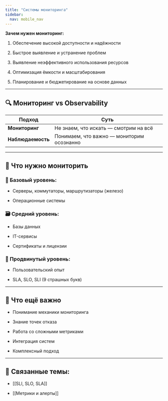 ```yaml
---
title: "Системы мониторинга"
sidebar:
  nav: mobile_nav
---
```


**Зачем нужен мониторинг:**

1. Обеспечение высокой доступности и надёжности

2. Быстрое выявление и устранение проблем

3. Выявление неэффективного использования ресурсов

4. Оптимизация ёмкости и масштабирования

5. Планирование и бюджетирование на основе данных

---

## 🔍 Мониторинг vs Observability

| Подход        | Суть                                    |
|---------------|------------------------------------------|
| **Мониторинг**     | Не знаем, что искать — смотрим на всё       |
| **Наблюдаемость**  | Понимаем, что важно — мониторим осознанно   |

---

## 🔧 Что нужно мониторить

### 🧱 Базовый уровень:

- Серверы, коммутаторы, маршрутизаторы (железо)

- Операционные системы

### 🗃️ Средний уровень:

- Базы данных

- IT-сервисы

- Сертификаты и лицензии

### 🚀 Продвинутый уровень:

- Пользовательский опыт

- SLA, SLO, SLI (9 страшных букв)

---

## 🧠 Что ещё важно

- Понимание механики мониторинга

- Знание точек отказа

- Работа со сложными метриками

- Интеграция систем

- Комплексный подход

---

## 🧩 Связанные темы:

- [[SLI, SLO, SLA]]

- [[Метрики и алерты]]


